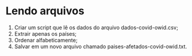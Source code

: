 # Lendo arquivos

1. Criar um script que lê os dados do arquivo dados-covid-owid.csv; 
2. Extrair apenas os países;
3. Ordenar alfabeticamente;
4. Salvar em um novo arquivo chamado paises-afetados-covid-owid.txt.